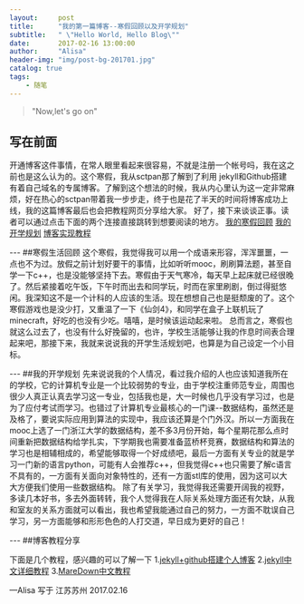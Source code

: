 ```yaml
---
layout:     post
title:      "我的第一篇博客--寒假回顾以及开学规划"
subtitle:   " \"Hello World, Hello Blog\""
date:       2017-02-16 13:00:00
author:     "Alisa"
header-img: "img/post-bg-201701.jpg"
catalog: true
tags:
    - 随笔
---
```


>"Now,let's go on"

## 写在前面
开通博客这件事情，在常人眼里看起来很容易，不就是注册一个帐号吗，我在这之前也是这么认为的。这个寒假，我从sctpan那了解到了利用 jekyll和Github搭建有着自己域名的专属博客。了解到这个想法的时候，我从内心里认为这一定非常麻烦，好在热心的sctpan带着我一步步走，终于也是花了半天的时间将博客成功上线，我的这篇博客最后也会把教程网页分享给大家。
好了，接下来谈谈正事。读者可以通过点击下面的两个连接直接跳转到想要阅读的地方。
[我的寒假回顾](#build01)
[我的开学规划](#build02)
[博客实现教程](#build03)

<p id= "build01"></p>
---
##寒假生活回顾
这个寒假，我觉得我可以用一个成语来形容，浑浑噩噩，一点也不为过。放假之前计划好要干的事情，比如听听mooc，刷刷算法题，甚至自学一下c++，也是没能够坚持下去。寒假由于天气寒冷，每天早上起床就已经很晚了。然后紧接着吃午饭，下午时而出去和同学玩，时而在家里刷剧，倒过得挺悠闲。我深知这不是一个计科的人应该的生活。现在想想自己也是挺颓废的了。这个寒假游戏也是没少打，又重温了一下《仙剑4》，和同学在盒子上联机玩了minecraft，好吃的也没有少吃。嘻嘻，是时候该运动起来啦。
总而言之，寒假也就这么过去了，也没有什么好挽留的，也许，学校生活能够让我的作息时间表合理起来吧，那接下来，我就来说说我的开学生活规划吧，也算是为自己设定一个小目标。

<p id="build02"></p>
---
##我的开学规划
先来说说我的个人情况，看过我介绍的人也应该知道我所在的学校，它的计算机专业是一个比较弱势的专业，由于学校注重师范专业，周围也很少人真正认真去学习这一专业，包括我也是，大一时候也几乎没有学习过，也是为了应付考试而学习。也错过了计算机专业最核心的一门课--数据结构，虽然还是及格了，要说实际应用到算法的实现中，我应该还算是个门外汉。所以一方面我在mooc上选了一门浙江大学的数据结构，差不多3月份开始，每个星期花那么点时间重新把数据结构给学扎实，下学期我也需要准备蓝桥杯竞赛，数据结构和算法的学习也是相辅相成的，希望能够取得一个好成绩吧，最后一方面有关专业的就是学习一门新的语言python，可能有人会推荐c++，但我觉得c++也只需要了解c语言不具有的，一方面有关面向对象特性的，还有一方面stl库的使用，因为这可以大大方便我们使用一些数据结构。
除了有关学习，我觉得我还需要开阔我的视野，多读几本好书，多去外面转转，我个人觉得我在人际关系处理方面还有欠缺，从我和室友的关系方面就可以看出，我也希望我能通过自己的努力，一方面不耽误自己学习，另一方面能够和形形色色的人打交道，早日成为更好的自己！

<p id="build03"></p>
---
##博客教程分享

下面是几个教程，感兴趣的可以了解一下
1.[jekyll+github搭建个人博客](https://bigballon.github.io/posts/jekyll-github.html)
2.[jekyll中文详细教程](http://jekyllcn.com/)
3.[MareDown中文教程](http://www.appinn.com/markdown/index.html#misc)

—Alisa 写于  江苏苏州
2017.02.16



  